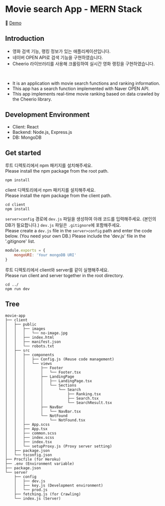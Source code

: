 # Movie search App - MERN Stack

📎 [Demo](https://nemo-movie-app.herokuapp.com/)

## Introduction
- 영화 검색 기능, 랭킹 정보가 있는 애플리케이션입니다.
- 네이버 OPEN API로 검색 기능을 구현하였습니다. 
- Cheerio 라이브러리를 사용해 크롤링하여 실시간 영화 랭킹을 구현하였습니다.
<br />

- It is an application with movie search functions and ranking information.
- This app has a search function implemented with Naver OPEN API.
- This app implements real-time movie ranking based on data crawled by the Cheerio library.

## Development Environment
- Client: React
- Backend: Node.js, Express.js
- DB: MongoDB

## Get started
루트 디렉토리에서 npm 패키지를 설치해주세요.
<br />
Please install the npm package from the root path.

`npm install`

client 디렉토리에서 npm 패키지를 설치해주세요.
<br />
Please install the npm package from the client path.

`cd client`
<br />
`npm install`

`server>config` 경로에 `dev.js` 파일을 생성하여 아래 코드를 입력해주세요. (본인의 DB가 필요합니다.) `dev.js` 파일은 `.gitignore`에 포함해주세요.
<br />
Please create a `dev.js` file in the `server>config` path and enter the code below. (You need your own DB.) Please include the 'dev.js' file in the '.gitignore' list.

```jsx
module.exports = {
	mongoURI: 'Your mongoDB URI'
}
```

루트 디렉토리에서 client와 server를 같이 실행해주세요.
<br />
Please run client and server together in the root directory.

`cd ../`
<br />
`npm run dev`

## Tree
```
movie-app
├── client
│   ├── public
│   │   ├── images
│   │   │   └── no-image.jpg
│   │   ├── index.html
│   │   ├── manifest.json
│   │   └── robots.txt
│   ├── src
│   │   ├── components
│   │   │   ├── Config.js (Reuse code management)
│   │   │   └── views
│   │   │       ├── Footer
│   │   │       │   └── Footer.tsx
│   │   │       ├── LandingPage
│   │   │       │   ├── LandingPage.tsx
│   │   │       │   └── Sections
│   │   │       │       └── Search
│   │   │       │           ├── Ranking.tsx
│   │   │       │           ├── Search.tsx
│   │   │       │           └── SearchResult.tsx
│   │   │       ├── NavBar
│   │   │       │   └── NavBar.tsx
│   │   │       └── NotFound
│   │   │           └── NotFound.tsx
│   │   ├── App.scss
│   │   ├── App.tsx
│   │   ├── common.scss
│   │   ├── index.scss
│   │   ├── index.tsx
│   │   └── setupProxy.js (Proxy server setting)
│   ├── package.json
│   └── tsconfig.json
├── Procfile (for Heroku)
├── .env (Environment variable)
├── package.json
└── server
    ├── config
    │   ├── dev.js
    │   ├── key.js (Development environment)
    │   └── prod.js
    ├── fetching.js (for Crawling)
    └── index.js (Server)

```
